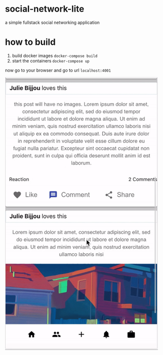 # social-network-lite
a simple fullstack social networking application

# how to build
1. build docker images `docker-compose build`
2. start the containers `docker-compose up`

now go to your browser and go to url `localhost:4001`


![alt text](screenshot.gif)

